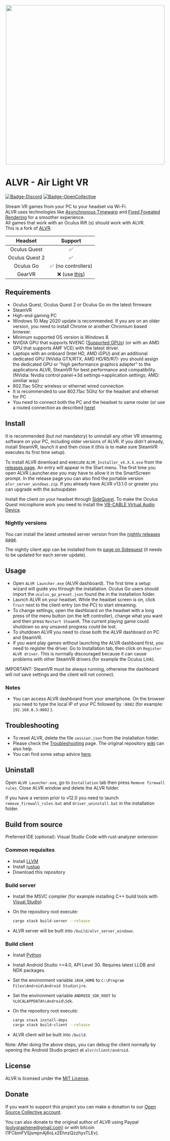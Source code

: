 <p align="center"> <img width="500" src="resources/alvr_combined_logo_hq.png"/> </p>

# ALVR - Air Light VR

[![Badge-Discord]][Link-Discord] [![Badge-OpenCollective]][Link-OpenCollective]

Stream VR games from your PC to your headset via Wi-Fi.  
ALVR uses technologies like [Asynchronous Timewarp](https://developer.oculus.com/documentation/native/android/mobile-timewarp-overview) and [Fixed Foveated Rendering](https://developer.oculus.com/documentation/native/android/mobile-ffr) for a smoother experience.  
All games that work with an Oculus Rift (s) should work with ALVR.  
This is a fork of [ALVR](https://github.com/polygraphene/ALVR).

|    Headset     |                       Support                        |
| :------------: | :--------------------------------------------------: |
|  Oculus Quest  |                          ✅                           |
| Oculus Quest 2 |                          ✅                           |
|   Oculus Go    |                  ✅ (no controllers)                  |
|     GearVR     | ❌ (use [this](https://github.com/polygraphene/ALVR)) |

## Requirements

-   Oculus Quest, Oculus Quest 2 or Oculus Go on the latest firmware  
-   SteamVR  
-   High-end gaming PC
  -   Windows 10 May 2020 update is recommended. If you are on an older version, you need to install Chrome or another Chromium based browser.  
  -   Minimum supported OS version is Windows 8.  
  -   NVIDIA GPU that supports NVENC ([Supported GPUs](https://github.com/polygraphene/ALVR/wiki/Supported-GPU)) (or with an AMD GPU that supports AMF VCE) with the latest driver.  
  -   Laptops with an onboard (Intel HD, AMD iGPU) and an additional dedicated GPU (NVidia GTX/RTX, AMD HD/R5/R7): you should assign the dedicated GPU or "high performance graphics adapter" to the applications ALVR, SteamVR for best performance and compatibility. (NVidia: Nvidia control panel->3d settings->application settings; AMD: similiar way)  
-   802.11ac 5Ghz wireless or ethernet wired connection
  -   It is recommended to use 802.11ac 5Ghz for the headset and ethernet for PC  
  -   You need to connect both the PC and the headset to same router (or use a routed connection as described [here](https://github.com/alvr-org/ALVR/wiki/ALVR-client-and-server-on-separate-networks))

## Install

It is recommended (but not mandatory) to uninstall any other VR streaming software on your PC, including older versions of ALVR. If you didn't already, install SteamVR, launch it and then close it (this is to make sure SteamVR executes its first time setup).

To install ALVR download and execute `ALVR_Installer_vX.X.X.exe` from the [releases page](https://github.com/alvr-org/ALVR/releases). An entry will appear in the Start menu. The first time you open ALVR Launcher.exe you may have to allow it in the SmartScreen prompt. In the release page you can also find the portable version `alvr_server_windows.zip`. If you already have ALVR v13.1.0 or greater you can upgrade with the autoupdater.

Install the client on your headset through [SideQuest](https://sidequestvr.com/app/9/alvr-air-light-vr). To make the Oculus Quest microphone work you need to install the [VB-CABLE Virtual Audio Device](https://www.vb-audio.com/Cable/).

### Nightly versions

You can install the latest untested server version from the [nightly releases page](https://github.com/alvr-org/ALVR-nightly/releases).

The nightly client app can be installed from its [page on Sidequest](https://sidequestvr.com/app/2281/alvr-nightly) (it needs to be updated for each server update).

## Usage

-   Open `ALVR Launcher.exe` (ALVR dashboard). The first time a setup wizard will guide you through the installation. Oculus Go users should import the `oculus_go_preset.json` found the in the installation folder.  
-   Launch ALVR on your headset. While the headset screen is on, click `Trust` next to the client entry (on the PC) to start streaming.  
-   To change settings, open the dashboard on the headset with a long press of the menu button (on the left controller), change what you want and then press `Restart SteamVR`. The current playing game could shutdown so any unsaved progress could be lost.  
-   To shutdown ALVR you need to close both the ALVR dashboard on PC and SteamVR.  
-   If you want play games without launching the ALVR dashboard first, you need to register the driver. Go to Installation tab, then click on `Register ALVR driver`. This is normally discouraged because it can cause problems with other SteamVR drivers (for example the Oculus Link).

IMPORTANT: SteamVR must be always running, otherwise the dashboard will not save settings and the client will not connect.

### Notes

-   You can access ALVR dashboard from your smartphone. On the browser you need to type the local IP of your PC followed by `:8082` (for example: `192.168.0.3:8082` ).

## Troubleshooting

-   To reset ALVR, delete the file `session.json` from the installation folder.  
-   Please check the [Troubleshooting](https://github.com/alvr-org/ALVR/wiki/Troubleshooting) page. The original repository [wiki](https://github.com/polygraphene/ALVR/wiki/Troubleshooting) can also help.  
-   You can find some setup advice [here](https://github.com/alvr-org/ALVR/wiki/Setup-advice).

## Uninstall

Open `ALVR Launcher.exe`, go to `Installation` tab then press `Remove firewall rules`. Close ALVR window and delete the ALVR folder.

If you have a version prior to v12.0 you need to launch `remove_firewall_rules.bat` and `driver_uninstall.bat` in the installation folder.

## Build from source

Preferred IDE (optional): Visual Studio Code with rust-analyzer extension

### Common requisites

-   Install [LLVM](https://releases.llvm.org/download.html)  
-   Install [rustup](https://rustup.rs/)  
-   Download this repository

### Build server

-   Install the MSVC compiler (for example installing C++ build tools with [Visual Studio](https://visualstudio.microsoft.com/downloads))  
-   On the repository root execute:

    ```bash
    cargo xtask build-server --release
    ```

-   ALVR server will be built into `/build/alvr_server_windows`.

### Build client

-   Install [Python](https://www.microsoft.com/store/productId/9MSSZTT1N39L)  
-   Install Android Studio >=4.0, API Level 30. Requires latest LLDB and NDK packages.  
-   Set the environment variable `JAVA_HOME` to `C:\Program Files\Android\Android Studio\jre`.  
-   Set the environment variable `ANDROID_SDK_ROOT` to `%LOCALAPPDATA%\Android\Sdk`.  
-   On the repository root execute:

    ```bash
    cargo xtask install-deps
    cargo xtask build-client --release
    ```

-   ALVR client will be built into `/build`.

Note: After doing the above steps, you can debug the client normally by opening the Android Studio project at `alvr/client/android`.

## License

ALVR is licensed under the [MIT License](LICENSE).

## Donate

If you want to support this project you can make a donation to our [Open Source Collective account](https://opencollective.com/alvr).

You can also donate to the original author of ALVR using Paypal (polygraphene@gmail.com) or with bitcoin (1FCbmFVSjsmpnAj6oLx2EhnzQzzhyxTLEv).

[Badge-Discord]: https://img.shields.io/discord/720612397580025886?style=for-the-badge&logo=discord "Join us on Discord"
[Link-Discord]: https://discord.gg/KbKk3UM
[Badge-OpenCollective]: https://img.shields.io/opencollective/all/alvr?style=for-the-badge "Donate"
[Link-OpenCollective]: https://opencollective.com/alvr
